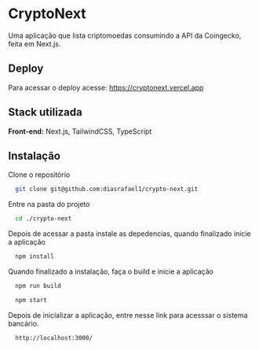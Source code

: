 # CryptoNext

Uma aplicação que lista criptomoedas consumindo a API da Coingecko, feita em Next.js.

## Deploy

Para acessar o deploy acesse: https://cryptonext.vercel.app

## Stack utilizada

**Front-end:** Next.js, TailwindCSS, TypeScript

## Instalação

Clone o repositório

```bash
  git clone git@github.com:diasrafael1/crypto-next.git
```

Entre na pasta do projeto

```bash
  cd ./crypto-next
```

Depois de acessar a pasta instale as depedencias, quando finalizado inicie a aplicação

```bash
  npm install
```

Quando finalizado a instalação, faça o build e inicie a aplicação

```bash
  npm run build

  npm start
```

Depois de inicializar a aplicação, entre nesse link para acesssar o sistema bancário.

```bash
  http://localhost:3000/
```
